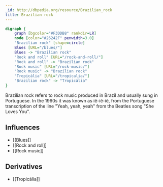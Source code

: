 ```yaml
---
_id: http://dbpedia.org/resource/Brazilian_rock
title: Brazilian rock
---
```


```dot
digraph {
	graph [bgcolor="#F3DDB8" rankdir=LR]
	node [color="#26242F" penwidth=3.0]
	"Brazilian rock" [shape=circle]
	Blues [URL="/blues/"]
	Blues -> "Brazilian rock"
	"Rock and roll" [URL="/rock-and-roll/"]
	"Rock and roll" -> "Brazilian rock"
	"Rock music" [URL="/rock-music/"]
	"Rock music" -> "Brazilian rock"
	"Tropicália" [URL="/tropicalia/"]
	"Brazilian rock" -> "Tropicália"
}
```

Brazilian rock refers to rock music produced in Brazil and usually sung in Portuguese. In the 1960s it was known as iê-iê-iê, from the Portuguese transcription of the line "Yeah, yeah, yeah" from the Beatles song "She Loves You".

## Influences

- [[Blues]]
- [[Rock and roll]]
- [[Rock music]]

## Derivatives

- [[Tropicália]]
